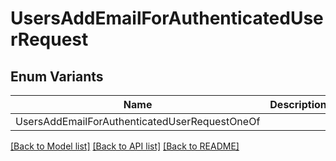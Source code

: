 # UsersAddEmailForAuthenticatedUserRequest

## Enum Variants

| Name | Description |
|---- | -----|
| UsersAddEmailForAuthenticatedUserRequestOneOf |  |

[[Back to Model list]](../README.md#documentation-for-models) [[Back to API list]](../README.md#documentation-for-api-endpoints) [[Back to README]](../README.md)


